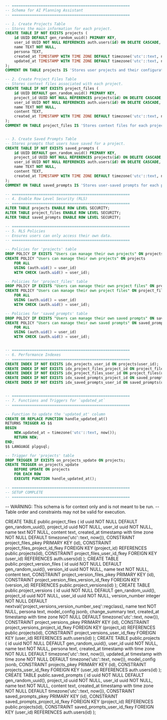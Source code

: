 ```SQL
-- =====================================================
-- Schema for AI Planning Assistant
-- =====================================================

-- 1. Create Projects Table
-- Stores the main information for each project.
CREATE TABLE IF NOT EXISTS projects (
    id UUID DEFAULT gen_random_uuid() PRIMARY KEY,
    user_id UUID NOT NULL REFERENCES auth.users(id) ON DELETE CASCADE,
    name TEXT NOT NULL,
    persona TEXT,
    created_at TIMESTAMP WITH TIME ZONE DEFAULT timezone('utc'::text, now()) NOT NULL,
    updated_at TIMESTAMP WITH TIME ZONE DEFAULT timezone('utc'::text, now()) NOT NULL
);
COMMENT ON TABLE projects IS 'Stores user projects and their configurations.';

-- 2. Create Project Files Table
-- Stores context files associated with each project.
CREATE TABLE IF NOT EXISTS project_files (
    id UUID DEFAULT gen_random_uuid() PRIMARY KEY,
    project_id UUID NOT NULL REFERENCES projects(id) ON DELETE CASCADE,
    user_id UUID NOT NULL REFERENCES auth.users(id) ON DELETE CASCADE,
    name TEXT NOT NULL,
    content TEXT,
    created_at TIMESTAMP WITH TIME ZONE DEFAULT timezone('utc'::text, now()) NOT NULL
);
COMMENT ON TABLE project_files IS 'Stores context files for each project.';


-- 3. Create Saved Prompts Table
-- Stores prompts that users have saved for a project.
CREATE TABLE IF NOT EXISTS saved_prompts (
    id UUID DEFAULT gen_random_uuid() PRIMARY KEY,
    project_id UUID NOT NULL REFERENCES projects(id) ON DELETE CASCADE,
    user_id UUID NOT NULL REFERENCES auth.users(id) ON DELETE CASCADE,
    name TEXT NOT NULL,
    content TEXT,
    created_at TIMESTAMP WITH TIME ZONE DEFAULT timezone('utc'::text, now()) NOT NULL
);
COMMENT ON TABLE saved_prompts IS 'Stores user-saved prompts for each project.';

-- =====================================================
-- 4. Enable Row Level Security (RLS)
-- =====================================================
ALTER TABLE projects ENABLE ROW LEVEL SECURITY;
ALTER TABLE project_files ENABLE ROW LEVEL SECURITY;
ALTER TABLE saved_prompts ENABLE ROW LEVEL SECURITY;

-- =====================================================
-- 5. RLS Policies
-- Ensures users can only access their own data.
-- =====================================================

-- Policies for 'projects' table
DROP POLICY IF EXISTS "Users can manage their own projects" ON projects;
CREATE POLICY "Users can manage their own projects" ON projects
    FOR ALL
    USING (auth.uid() = user_id)
    WITH CHECK (auth.uid() = user_id);

-- Policies for 'project_files' table
DROP POLICY IF EXISTS "Users can manage their own project files" ON project_files;
CREATE POLICY "Users can manage their own project files" ON project_files
    FOR ALL
    USING (auth.uid() = user_id)
    WITH CHECK (auth.uid() = user_id);

-- Policies for 'saved_prompts' table
DROP POLICY IF EXISTS "Users can manage their own saved prompts" ON saved_prompts;
CREATE POLICY "Users can manage their own saved prompts" ON saved_prompts
    FOR ALL
    USING (auth.uid() = user_id)
    WITH CHECK (auth.uid() = user_id);


-- =====================================================
-- 6. Performance Indexes
-- =====================================================
CREATE INDEX IF NOT EXISTS idx_projects_user_id ON projects(user_id);
CREATE INDEX IF NOT EXISTS idx_project_files_project_id ON project_files(project_id);
CREATE INDEX IF NOT EXISTS idx_project_files_user_id ON project_files(user_id);
CREATE INDEX IF NOT EXISTS idx_saved_prompts_project_id ON saved_prompts(project_id);
CREATE INDEX IF NOT EXISTS idx_saved_prompts_user_id ON saved_prompts(user_id);


-- =====================================================
-- 7. Functions and Triggers for `updated_at`
-- =====================================================

-- Function to update the 'updated_at' column
CREATE OR REPLACE FUNCTION handle_updated_at()
RETURNS TRIGGER AS $$
BEGIN
    NEW.updated_at = timezone('utc'::text, now());
    RETURN NEW;
END;
$$ LANGUAGE plpgsql;

-- Trigger for 'projects' table
DROP TRIGGER IF EXISTS on_projects_update ON projects;
CREATE TRIGGER on_projects_update
    BEFORE UPDATE ON projects
    FOR EACH ROW
    EXECUTE FUNCTION handle_updated_at();

-- =====================================================
-- SETUP COMPLETE
-- =====================================================
```



-- WARNING: This schema is for context only and is not meant to be run.
-- Table order and constraints may not be valid for execution.

CREATE TABLE public.project_files (
  id uuid NOT NULL DEFAULT gen_random_uuid(),
  project_id uuid NOT NULL,
  user_id uuid NOT NULL,
  name text NOT NULL,
  content text,
  created_at timestamp with time zone NOT NULL DEFAULT timezone('utc'::text, now()),
  CONSTRAINT project_files_pkey PRIMARY KEY (id),
  CONSTRAINT project_files_project_id_fkey FOREIGN KEY (project_id) REFERENCES public.projects(id),
  CONSTRAINT project_files_user_id_fkey FOREIGN KEY (user_id) REFERENCES auth.users(id)
);
CREATE TABLE public.project_version_files (
  id uuid NOT NULL DEFAULT gen_random_uuid(),
  version_id uuid NOT NULL,
  name text NOT NULL,
  content text,
  CONSTRAINT project_version_files_pkey PRIMARY KEY (id),
  CONSTRAINT project_version_files_version_id_fkey FOREIGN KEY (version_id) REFERENCES public.project_versions(id)
);
CREATE TABLE public.project_versions (
  id uuid NOT NULL DEFAULT gen_random_uuid(),
  project_id uuid NOT NULL,
  user_id uuid NOT NULL,
  version_number integer NOT NULL DEFAULT nextval('project_versions_version_number_seq'::regclass),
  name text NOT NULL,
  persona text,
  model_config jsonb,
  change_summary text,
  created_at timestamp with time zone NOT NULL DEFAULT timezone('utc'::text, now()),
  CONSTRAINT project_versions_pkey PRIMARY KEY (id),
  CONSTRAINT project_versions_project_id_fkey FOREIGN KEY (project_id) REFERENCES public.projects(id),
  CONSTRAINT project_versions_user_id_fkey FOREIGN KEY (user_id) REFERENCES auth.users(id)
);
CREATE TABLE public.projects (
  id uuid NOT NULL DEFAULT gen_random_uuid(),
  user_id uuid NOT NULL,
  name text NOT NULL,
  persona text,
  created_at timestamp with time zone NOT NULL DEFAULT timezone('utc'::text, now()),
  updated_at timestamp with time zone NOT NULL DEFAULT timezone('utc'::text, now()),
  model_config jsonb,
  CONSTRAINT projects_pkey PRIMARY KEY (id),
  CONSTRAINT projects_user_id_fkey FOREIGN KEY (user_id) REFERENCES auth.users(id)
);
CREATE TABLE public.saved_prompts (
  id uuid NOT NULL DEFAULT gen_random_uuid(),
  project_id uuid NOT NULL,
  user_id uuid NOT NULL,
  name text NOT NULL,
  content text,
  created_at timestamp with time zone NOT NULL DEFAULT timezone('utc'::text, now()),
  CONSTRAINT saved_prompts_pkey PRIMARY KEY (id),
  CONSTRAINT saved_prompts_project_id_fkey FOREIGN KEY (project_id) REFERENCES public.projects(id),
  CONSTRAINT saved_prompts_user_id_fkey FOREIGN KEY (user_id) REFERENCES auth.users(id)
);